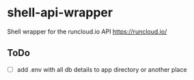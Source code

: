 # shell-api-wrapper
Shell wrapper for the runcloud.io API https://runcloud.io/

## ToDo
- [ ] add .env with all db details to app directory or another place

